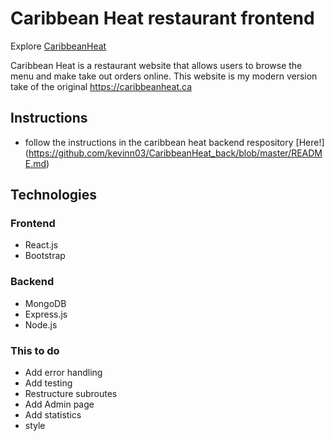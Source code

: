 # Caribbean Heat restaurant frontend

Explore [CaribbeanHeat](https://caribbeanheat.herokuapp.com/)

Caribbean Heat is a restaurant website that allows users to browse the menu and make take out orders online. This website is my modern version take of the original https://caribbeanheat.ca


## Instructions
* follow the instructions in the caribbean heat backend respository [Here!] (https://github.com/kevinn03/CaribbeanHeat_back/blob/master/README.md)

## Technologies
### Frontend
* React.js
* Bootstrap


### Backend
* MongoDB
* Express.js
* Node.js


### This to do
* Add error handling
* Add testing
* Restructure subroutes
* Add Admin page
* Add statistics
* style



